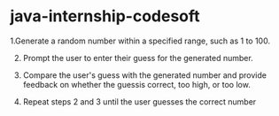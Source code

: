 #      java-internship-codesoft


1.Generate a random number within a specified range, such as 1 to 100.

2. Prompt the user to enter their guess for the generated number.
  
3. Compare the user's guess with the generated number and provide feedback on whether the guessis correct, too high, or too low.
  
4. Repeat steps 2 and 3 until the user guesses the correct number
